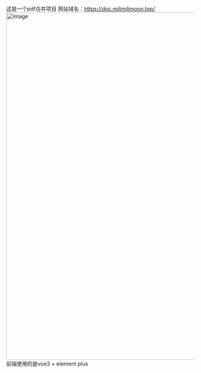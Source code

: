 这是一个pdf合并项目
网站域名：https://doc.milimilimoon.top/
<img width="1482" height="927" alt="image" src="https://github.com/user-attachments/assets/1d1ec324-73fe-47d4-9bbf-3b3155d1a27c" />
前端使用的是vue3 + element plus
